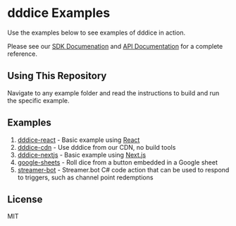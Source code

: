 # dddice Examples

Use the examples below to see examples of dddice in action.

Please see our [SDK Documenation](https://docs.dddice.com/sdk/js/latest/)
and [API Documentation](https://docs.dddice.com/api/) for a complete reference.

## Using This Repository

Navigate to any example folder and read the instructions to build and run the specific example.

## Examples

1. [dddice-react](./dddice-react) - Basic example using [React](https://reactjs.org)
2. [dddice-cdn](./dddice-cdn) - Use dddice from our CDN, no build tools
3. [dddice-nextjs](./dddice-nextjs) - Basic example using [Next.js](https://nextjs.org/)
4. [google-sheets](./google-sheets) - Roll dice from a button embedded in a Google sheet
5. [streamer-bot](./streamer-bot) - Streamer.bot C# code action that can be used to respond to triggers, such as channel point redemptions

## License

MIT
